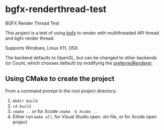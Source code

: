 # bgfx-renderthread-test
BGFX Render Thread Test

This project is a test of using [bgfx](https://github.com/bkaradzic/bgfx) to render with multithreaded API thread and bgfx render thread.

Supports Windows, Linux X11, OSX.

The backend defaults to OpenGL, but can be changed to other backends (or Count, which chooses default) by modifying the [preferredRenderer](https://github.com/dougbinks/bgfx-renderthread-test/blob/master/bgfx-renderthread-test.cpp#L24).

## Using CMake to create the project

From a command prompt in the root project directory:
1. `mkdir build`
1. `cd build`
1. `cmake ..` or for Xcode `cmake -G Xcode ..`
1. Either run `make all`, for Visual Studio open .sln file, or for Xcode open project
